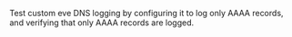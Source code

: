 Test custom eve DNS logging by configuring it to log only AAAA
records, and verifying that only AAAA records are logged.

